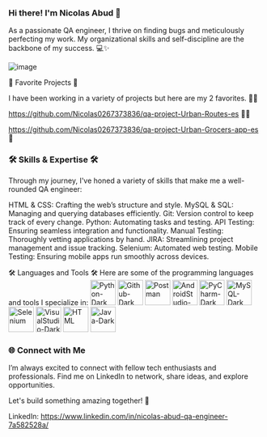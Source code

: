 ### Hi there! I'm Nicolas Abud 👋
As a passionate QA engineer, I thrive on finding bugs and meticulously perfecting my work. My organizational skills and self-discipline are the backbone of my success. 💻✨


![image](https://github.com/Nicolas0267373836/Nicolas0267373836/assets/143104182/7ea901ee-7a6b-4faf-ac3a-d0c669836eab)



🌟 Favorite Projects 🌟

I have been working in a variety of projects but here are my 2 favorites. 💪💪

https://github.com/Nicolas0267373836/qa-project-Urban-Routes-es 🚴‍♂️

https://github.com/Nicolas0267373836/qa-project-Urban-Grocers-app-es 🛒

### 🛠️ Skills & Expertise 🛠️
Through my journey, I've honed a variety of skills that make me a well-rounded QA engineer:

HTML & CSS: Crafting the web’s structure and style.
MySQL & SQL: Managing and querying databases efficiently.
Git: Version control to keep track of every change.
Python: Automating tasks and testing.
API Testing: Ensuring seamless integration and functionality.
Manual Testing: Thoroughly vetting applications by hand.
JIRA: Streamlining project management and issue tracking.
Selenium: Automated web testing.
Mobile Testing: Ensuring mobile apps run smoothly across devices.

🛠️ Languages and Tools 🛠️
Here are some of the programming languages and tools I specialize in:
<img src="https://github.com/Nicolas0267373836/Nicolas0267373836/assets/143104182/33eb1eb5-075f-4cbe-959c-8afc13c7cb72" alt="Python-Dark" width="50" height="50"/> 
<img src="https://github.com/Nicolas0267373836/Nicolas0267373836/assets/143104182/f6a15bd7-3d57-4ede-822d-bd2ecbac20fd" alt="Github-Dark" width="50" height="50"/>
<img src="https://github.com/Nicolas0267373836/Nicolas0267373836/assets/143104182/9e1e971a-4855-4e70-9e5b-b7194955f0c9" alt="Postman" width="50" height="50"/>
<img src="https://github.com/Nicolas0267373836/Nicolas0267373836/assets/143104182/d71fba8b-4a45-4a76-b3cf-1e0ab72ebced" alt="AndroidStudio-Dark" width="50" height="50"/>
<img src="https://github.com/Nicolas0267373836/Nicolas0267373836/assets/143104182/2c6e8b94-76ab-4d1f-8dfb-6a2230819b14" alt="PyCharm-Dark" width="50" height="50"/>
<img src="https://github.com/Nicolas0267373836/Nicolas0267373836/assets/143104182/b7293e64-5760-4e0f-8fc8-81d38ef8f629" alt="MySQL-Dark" width="50" height="50"/>
<img src="https://github.com/Nicolas0267373836/Nicolas0267373836/assets/143104182/88055e00-9aa0-4ae7-81db-22a8c31ae4fa" alt="Selenium" width="50" height="50"/>
<img src="https://github.com/Nicolas0267373836/Nicolas0267373836/assets/143104182/acab5ab3-5b28-4963-998e-791e1ab9afb0" alt="VisualStudio-Dark" width="50" height="50"/>
<img src="https://github.com/Nicolas0267373836/Nicolas0267373836/assets/143104182/92756bbc-6a8f-4e57-89a1-512f93be207a" alt="HTML" width="50" height="50"/>
<img src="https://github.com/Nicolas0267373836/Nicolas0267373836/assets/143104182/3098615f-117c-411f-86f9-4925eef167fe" alt="Java-Dark" width="50" height="50"/>


### 🌐 Connect with Me
I’m always excited to connect with fellow tech enthusiasts and professionals. Find me on LinkedIn to network, share ideas, and explore opportunities.

Let's build something amazing together! 🚀

LinkedIn: https://www.linkedin.com/in/nicolas-abud-qa-engineer-7a582528a/

